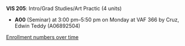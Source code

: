 **VIS 205**: Intro/Grad Studies/Art Practic (4 units)

- **A00** (Seminar) at 3:00 pm–5:50 pm on Monday at VAF 366 by Cruz, Edwin Teddy (A06892504)

[Enrollment numbers over time](./VIS205.tsv)
